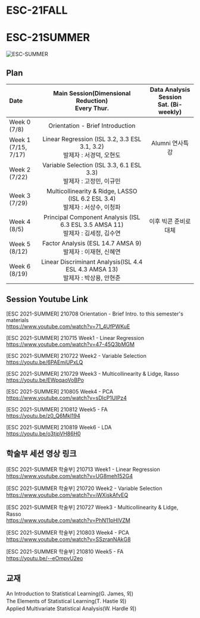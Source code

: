# ESC-21FALL
# ESC-21SUMMER
![ESC-SUMMER](https://user-images.githubusercontent.com/56993675/124572539-ac6f7600-de83-11eb-9264-110f7dbc3968.png)

## Plan
| Date | Main Session(Dimensional Reduction) <br> Every Thur.| Data Analysis Session <br> Sat. (Bi-weekly) |
|:-------|:-----------------------:|:---------------------:|
|Week 0<br/>(7/8)| Orientation - Brief Introduction ||
|Week 1<br/>(7/15, 7/17)| Linear Regression (ISL 3.2, 3.3 ESL 3.1, 3.2)<br/> 발제자 : 서경덕, 오현도 |Alumni 연사특강|
|Week 2<br/>(7/22)| Variable Selection (ISL 3.3, 6.1 ESL 3.3)<br/> 발제자 : 고정민, 이규민 ||
|Week 3<br/>(7/29)| Multicollinearity & Ridge, LASSO (ISL 6.2 ESL 3.4)<br/> 발제자 : 서상수, 이청파 ||
|Week 4<br/>(8/5)| Principal Component Analysis (ISL 6.3 ESL 3.5 AMSA 11)<br/> 발제자 : 김세정, 김수연 |이후 빅콘 준비로 대체|
|Week 5<br/>(8/12)| Factor Analysis (ESL 14.7 AMSA 9)<br/> 발제자 : 이재현, 신혜연 ||
|Week 6<br/>(8/19)| Linear Discriminant Analysis(ISL 4.4 ESL 4.3 AMSA 13)<br/> 발제자 : 박상용, 안현준 ||


## Session Youtube Link
[ESC 2021-SUMMER] 210708 Orientation - Brief Intro. to this semester's materials  
https://www.youtube.com/watch?v=71_4UfPWKuE

[ESC 2021-SUMMER] 210715 Week1 - Linear Regression  
https://www.youtube.com/watch?v=47-45Q3bMGM  

[ESC 2021-SUMMER] 210722 Week2 - Variable Selection  
https://youtu.be/6PAEmiUPxLQ  

[ESC 2021-SUMMER] 210729 Week3 - Multicollinearity & Lidge, Rasso  
https://youtu.be/EWpqaoVoBPo  

[ESC 2021-SUMMER] 210805 Week4 - PCA  
https://www.youtube.com/watch?v=sDlcP1UIPz4  

[ESC 2021-SUMMER] 210812 Week5 - FA  
https://youtu.be/z0_Q6Mkl194  

[ESC 2021-SUMMER] 210819 Week6 - LDA  
https://youtu.be/o3tjpVH86H0


## 학술부 세션 영상 링크
[ESC 2021-SUMMER 학술부]  210713 Week1 - Linear Regression  
https://www.youtube.com/watch?v=UG8meh152G4  

[ESC 2021-SUMMER 학술부]  210720 Week2 - Variable Selection  
https://www.youtube.com/watch?v=iWXiskAfvEQ  

[ESC 2021-SUMMER 학술부]  210727 Week3 - Multicollinearity & Lidge, Rasso  
https://www.youtube.com/watch?v=PhN11pHIVZM  

[ESC 2021-SUMMER 학술부]  210803 Week4 - PCA  
https://www.youtube.com/watch?v=SSzranNAkG8  

[ESC 2021-SUMMER 학술부]  210810 Week5 - FA  
https://youtu.be/--eOmpvU2eo  

## 교재
An Introduction to Statistical Learning(G. James, 외)  
The Elements of Statistical Learning(T. Hastie 외)  
Applied Multivariate Statistical Analysis(W. Hardle 외)  

